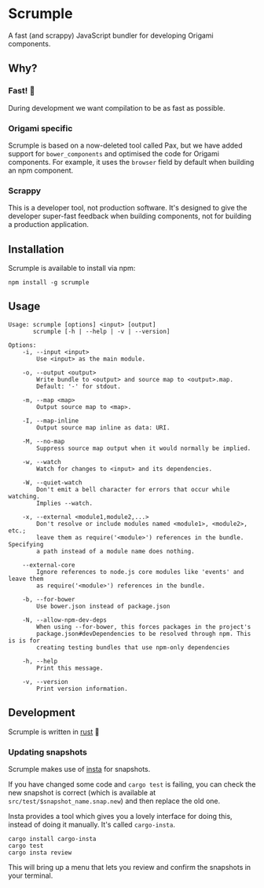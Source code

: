 # Scrumple

A fast (and scrappy) JavaScript bundler for developing Origami components.

## Why?

### Fast! :crab:

During development we want compilation to be as fast as possible.

### Origami specific

Scrumple is based on a now-deleted tool called Pax, but we have added support for `bower_components` and optimised the code for Origami components. For example, it uses the `browser` field by default when building an npm component.

### Scrappy

This is a developer tool, not production software. It's designed to give the developer super-fast feedback when building components, not for building a production application.

## Installation

Scrumple is available to install via npm:

```
npm install -g scrumple
```

## Usage

```
Usage: scrumple [options] <input> [output]
       scrumple [-h | --help | -v | --version]

Options:
    -i, --input <input>
        Use <input> as the main module.

    -o, --output <output>
        Write bundle to <output> and source map to <output>.map.
        Default: '-' for stdout.

    -m, --map <map>
        Output source map to <map>.

    -I, --map-inline
        Output source map inline as data: URI.

    -M, --no-map
        Suppress source map output when it would normally be implied.

    -w, --watch
        Watch for changes to <input> and its dependencies.

    -W, --quiet-watch
        Don't emit a bell character for errors that occur while watching.
        Implies --watch.

    -x, --external <module1,module2,...>
        Don't resolve or include modules named <module1>, <module2>, etc.;
        leave them as require('<module>') references in the bundle. Specifying
        a path instead of a module name does nothing.

    --external-core
        Ignore references to node.js core modules like 'events' and leave them
        as require('<module>') references in the bundle.

    -b, --for-bower
        Use bower.json instead of package.json

    -N, --allow-npm-dev-deps
        When using --for-bower, this forces packages in the project's
        package.json#devDependencies to be resolved through npm. This is is for
        creating testing bundles that use npm-only dependencies

    -h, --help
        Print this message.

    -v, --version
        Print version information.
```

## Development

Scrumple is written in [rust](https://www.rust-lang.org/) :crab:

### Updating snapshots

Scrumple makes use of [insta](https://docs.rs/insta/0.16.0/insta/) for snapshots.

If you have changed some code and `cargo test` is failing, you can check the new snapshot is correct (which is available at `src/test/$snapshot_name.snap.new`) and then replace the old one.

Insta provides a tool which gives you a lovely interface for doing this, instead of doing it manually. It's called `cargo-insta`.

```
cargo install cargo-insta
cargo test
cargo insta review
```

This will bring up a menu that lets you review and confirm the snapshots in your terminal.
